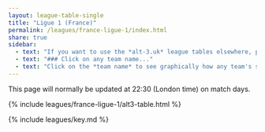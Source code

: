 ```yaml
---
layout: league-table-single
title: "Ligue 1 (France)"
permalink: /leagues/france-ligue-1/index.html
share: true
sidebar:
  - text: "If you want to use the *alt-3.uk* league tables elsewhere, please be sure to read the [License and Disclaimer](/about/license) page first."
  - text: "### Click on any team name..."
  - text: "Click on the *team name* to see graphically how any team's schedule strength evolves through the season."
---
```


This page will normally be updated at 22:30 (London time) on match days.

{% include leagues/france-ligue-1/alt3-table.html %}

{% include leagues/key.md %}
